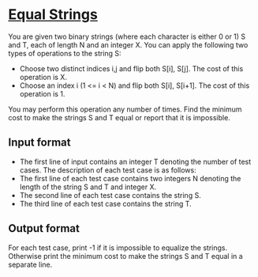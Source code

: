 # [Equal Strings][link]

You are given two binary strings (where each character is either 0 or 1) S and T, each of length N and an integer X. You can apply the following two types of operations to the string S:

- Choose two distinct indices i,j and flip both S[i], S[j]. The cost of this operation is X.
- Choose an index i (1 <= i < N) and flip both S[i], S[i+1]. The cost of this operation is 1.

You may perform this operation any number of times. Find the minimum cost to make the strings S and T equal or report that it is impossible.

## Input format

- The first line of input contains an integer T denoting the number of test cases. The description of each test case is as follows:
- The first line of each test case contains two integers N denoting the length of the string S and T and integer X.
- The second line of each test case contains the string S.
- The third line of each test case contains the string T.

## Output format

For each test case, print -1 if it is impossible to equalize the strings. Otherwise print the minimum cost to make the strings S and T equal in a separate line.

[link]: https://www.hackerearth.com/practice/algorithms/searching/linear-search/practice-problems/algorithm/equal-strings-79789662-4dbd707c/
